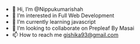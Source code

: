 - 👋 Hi, I’m @Nippukumarishah
- 👀 I’m interested in Full Web Development 
- 🌱 I’m currently learning javascript 
- 💞️ I’m looking to collaborate on Prepleaf By Masai 
- 📫 How to reach me gishika93@gmail.com

<!---
Nippukumarishah/Nippukumarishah is a ✨ special ✨ repository because its `README.md` (this file) appears on your GitHub profile.
You can click the Preview link to take a look at your changes.
--->
